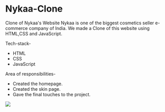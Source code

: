 # Nykaa-Clone
Clone of Nykaa's Website
Nykaa is one of the biggest cosmetics seller e-commerce company of India. 
We made a Clone of this website using HTML,CSS and JavaScript.

Tech-stack-
* HTML
* CSS
* JavaScript
 
Area of responsibilities-
* Created the homepage.
* Created the skin page.
* Gave the final touches to the project.

<img src="https://utsav-katiyar.netlify.app/static/media/Nykaa.a4f32f2b.png"></img>
